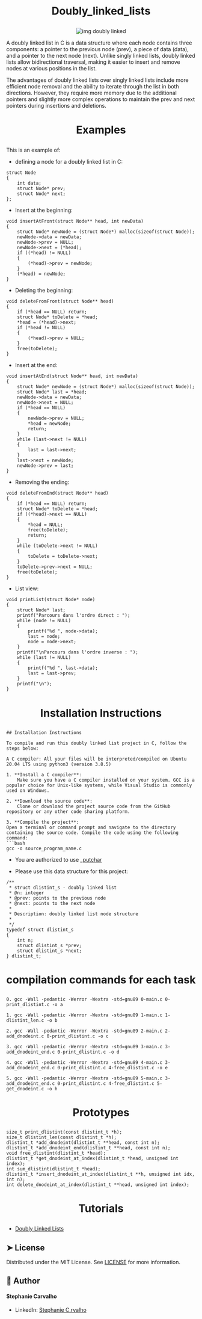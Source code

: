 # <p align="center">Doubly_linked_lists</p>

<p align="center">
  <img src="https://www.c-sharpcorner.com/article/doubly-linked-list-and-circular-linked-list-in-c-sharp/Images/DeleteAtEnd.png" alt="img doubly linked" />
</p>

A doubly linked list in C is a data structure where each node contains three components: a pointer to the previous node (prev), a piece of data (data), and a pointer to the next node (next). Unlike singly linked lists, doubly linked lists allow bidirectional traversal, making it easier to insert and remove nodes at various positions in the list.

The advantages of doubly linked lists over singly linked lists include more efficient node removal and the ability to iterate through the list in both directions. However, they require more memory due to the additional pointers and slightly more complex operations to maintain the prev and next pointers during insertions and deletions.

# <p align="center">Examples</p>

This is an example of:

- defining a node for a doubly linked list in C:

```
struct Node
{
	int data;
	struct Node* prev;
	struct Node* next;
};

```
- Insert at the beginning:

```
void insertAtFront(struct Node** head, int newData)
{
	struct Node* newNode = (struct Node*) malloc(sizeof(struct Node));
	newNode->data = newData;
	newNode->prev = NULL;
	newNode->next = (*head);
	if ((*head) != NULL)
	{
		(*head)->prev = newNode;
	}
	(*head) = newNode;
}
```
- Deleting the beginning:

```
void deleteFromFront(struct Node** head)
{
	if (*head == NULL) return;
	struct Node* toDelete = *head;
	*head = (*head)->next;
	if (*head != NULL)
	{
		(*head)->prev = NULL;
	}
	free(toDelete);
}
```
- Insert at the end:

```
void insertAtEnd(struct Node** head, int newData)
{
    struct Node* newNode = (struct Node*) malloc(sizeof(struct Node));
    struct Node* last = *head;
    newNode->data = newData;
    newNode->next = NULL;
    if (*head == NULL)
	{
        newNode->prev = NULL;
        *head = newNode;
        return;
    }
    while (last->next != NULL)
	{
        last = last->next;
    }
    last->next = newNode;
    newNode->prev = last;
}
```
- Removing the ending:

```
void deleteFromEnd(struct Node** head)
{
	if (*head == NULL) return;
	struct Node* toDelete = *head;
	if ((*head)->next == NULL)
	{
		*head = NULL;
		free(toDelete);
		return;
	}
	while (toDelete->next != NULL)
	{
		toDelete = toDelete->next;
	}
	toDelete->prev->next = NULL;
	free(toDelete);
}
```
- List view:

```
void printList(struct Node* node)
{
	struct Node* last;
	printf("Parcours dans l'ordre direct : ");
	while (node != NULL)
	{
		printf("%d ", node->data);
		last = node;
		node = node->next;
	}
	printf("\nParcours dans l'ordre inverse : ");
	while (last != NULL)
	{
		printf("%d ", last->data);
		last = last->prev;
	}
	printf("\n");
}
```

# <p align="center">Installation Instructions</p>
```
## Installation Instructions

To compile and run this doubly linked list project in C, follow the steps below:

A C compiler: All your files will be interpreted/compiled on Ubuntu 20.04 LTS using python3 (version 3.8.5)

1. **Install a C compiler**:
    Make sure you have a C compiler installed on your system. GCC is a popular choice for Unix-like systems, while Visual Studio is commonly used on Windows.

2. **Download the source code**:
    Clone or download the project source code from the GitHub repository or any other code sharing platform.

3. **Compile the project**:
Open a terminal or command prompt and navigate to the directory containing the source code. Compile the code using the following command:
```bash
gcc -o source_program_name.c
```

- You are authorized to use [_putchar](https://github.com/hs-hq/_putchar.c/blob/main/_putchar.c)

- Please use this data structure for this project:

```
/**
 * struct dlistint_s - doubly linked list
 * @n: integer
 * @prev: points to the previous node
 * @next: points to the next node
 *
 * Description: doubly linked list node structure
 *
 */
typedef struct dlistint_s
{
    int n;
    struct dlistint_s *prev;
    struct dlistint_s *next;
} dlistint_t;
```

# <p align="center">compilation commands for each task</p>

```
0. gcc -Wall -pedantic -Werror -Wextra -std=gnu89 0-main.c 0-print_dlistint.c -o a
```

```
1. gcc -Wall -pedantic -Werror -Wextra -std=gnu89 1-main.c 1-dlistint_len.c -o b
```

```
2. gcc -Wall -pedantic -Werror -Wextra -std=gnu89 2-main.c 2-add_dnodeint.c 0-print_dlistint.c -o c
```

```
3. gcc -Wall -pedantic -Werror -Wextra -std=gnu89 3-main.c 3-add_dnodeint_end.c 0-print_dlistint.c -o d
```

```
4. gcc -Wall -pedantic -Werror -Wextra -std=gnu89 4-main.c 3-add_dnodeint_end.c 0-print_dlistint.c 4-free_dlistint.c -o e
```

```
5. gcc -Wall -pedantic -Werror -Wextra -std=gnu89 5-main.c 3-add_dnodeint_end.c 0-print_dlistint.c 4-free_dlistint.c 5-get_dnodeint.c -o h
```
# <p align="center">Prototypes</p>
```
size_t print_dlistint(const dlistint_t *h);
size_t dlistint_len(const dlistint_t *h);
dlistint_t *add_dnodeint(dlistint_t **head, const int n);
dlistint_t *add_dnodeint_end(dlistint_t **head, const int n);
void free_dlistint(dlistint_t *head);
dlistint_t *get_dnodeint_at_index(dlistint_t *head, unsigned int index);
int sum_dlistint(dlistint_t *head);
dlistint_t *insert_dnodeint_at_index(dlistint_t **h, unsigned int idx, int n);
int delete_dnodeint_at_index(dlistint_t **head, unsigned int index);
```

# <p align="center">Tutorials</p>

- [Doubly Linked Lists](https://www.youtube.com/watch?v=k0pjD12bzP0)

## ➤ License
Distributed under the MIT License.
See [LICENSE](https://www.holbertonschool.fr/) for more information.


## 🙇 Author
#### Stephanie Carvalho
- LinkedIn: [Stephanie C.rvalho](https://www.linkedin.com/in/stephanie-c-35582a13a/)

